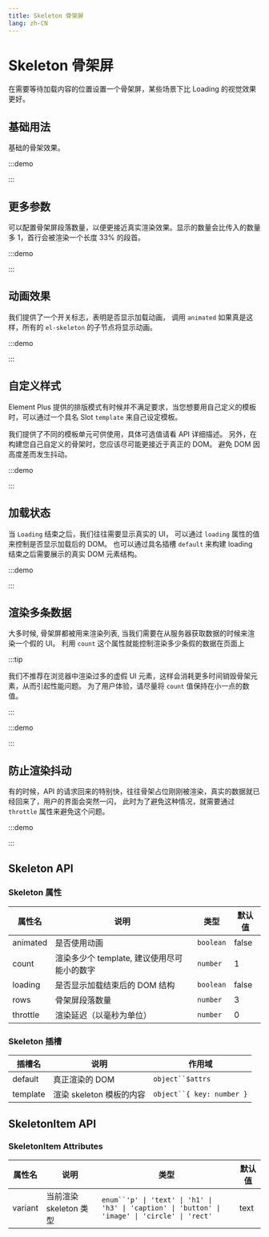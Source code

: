 ```yaml
---
title: Skeleton 骨架屏
lang: zh-CN
---
```


# Skeleton 骨架屏

在需要等待加载内容的位置设置一个骨架屏，某些场景下比 Loading 的视觉效果更好。

## 基础用法

基础的骨架效果。

:::demo

<code src="./basic-usage.tsx"></code>

:::

## 更多参数

可以配置骨架屏段落数量，以便更接近真实渲染效果。显示的数量会比传入的数量多 1，首行会被渲染一个长度 33% 的段首。

:::demo

<code src="./configurable-rows.tsx"></code>

:::

## 动画效果

我们提供了一个开关标志，表明是否显示加载动画， 调用 `animated` 如果真是这样，所有的 `el-skeleton` 的子节点将显示动画。

:::demo

<code src="./animation.tsx"></code>

:::

## 自定义样式

Element Plus 提供的排版模式有时候并不满足要求，当您想要用自己定义的模板时，可以通过一个具名 Slot `template` 来自己设定模板。

我们提供了不同的模板单元可供使用，具体可选值请看 API 详细描述。 另外，在构建您自己自定义的骨架时，您应该尽可能更接近于真正的 DOM。 避免 DOM 因高度差而发生抖动。

:::demo

<code src="./customized-template.tsx"></code>

:::

## 加载状态

当 `Loading` 结束之后，我们往往需要显示真实的 UI， 可以通过 `loading` 属性的值来控制是否显示加载后的 DOM。 也可以通过具名插槽 `default` 来构建 loading 结束之后需要展示的真实 DOM 元素结构。

:::demo

<code src="./loading-state.tsx"></code>

:::

## 渲染多条数据

大多时候, 骨架屏都被用来渲染列表, 当我们需要在从服务器获取数据的时候来渲染一个假的 UI。 利用 `count` 这个属性就能控制渲染多少条假的数据在页面上

:::tip

我们不推荐在浏览器中渲染过多的虚假 UI 元素，这样会消耗更多时间销毁骨架元素，从而引起性能问题。 为了用户体验，请尽量将 `count` 值保持在小一点的数值。

:::

:::demo

<!-- <code src="./rendering-with-data.tsx"></code> -->

:::

## 防止渲染抖动

有的时候，API 的请求回来的特别快，往往骨架占位刚刚被渲染，真实的数据就已经回来了，用户的界面会突然一闪， 此时为了避免这种情况，就需要通过 `throttle` 属性来避免这个问题。

:::demo

<!-- <code src="./avoiding-rendering-bouncing.tsx"></code> -->

:::

## Skeleton API

### Skeleton 属性

| 属性名   | 说明                                        | 类型      | 默认值 |
| -------- | ------------------------------------------- | --------- | ------ |
| animated | 是否使用动画                                | `boolean` | false  |
| count    | 渲染多少个 template, 建议使用尽可能小的数字 | `number`  | 1      |
| loading  | 是否显示加载结束后的 DOM 结构               | `boolean` | false  |
| rows     | 骨架屏段落数量                              | `number`  | 3      |
| throttle | 渲染延迟（以毫秒为单位）                    | `number`  | 0      |

### Skeleton 插槽

| 插槽名   | 说明                     | 作用域                      |
| -------- | ------------------------ | --------------------------- |
| default  | 真正渲染的 DOM           | ` object``$attrs `          |
| template | 渲染 skeleton 模板的内容 | ` object``{ key: number } ` |

## SkeletonItem API

### SkeletonItem Attributes

| 属性名  | 说明                   | 类型                                                                                              | 默认值 |
| ------- | ---------------------- | ------------------------------------------------------------------------------------------------- | ------ |
| variant | 当前渲染 skeleton 类型 | ` enum``'p' \| 'text' \| 'h1' \| 'h3' \| 'caption' \| 'button' \| 'image' \| 'circle' \| 'rect' ` | text   |
